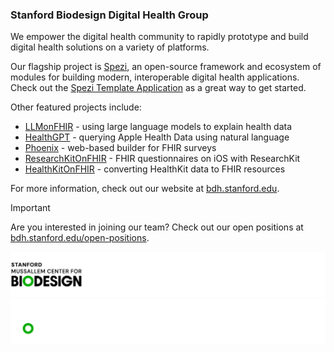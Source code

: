 <!--

This source file is part of the Stanford Biodesign Digital Health Group open-source organization

SPDX-FileCopyrightText: 2022 Stanford University and the project authors (see CONTRIBUTORS.md)

SPDX-License-Identifier: MIT

-->

### Stanford Biodesign Digital Health Group

We empower the digital health community to rapidly prototype and build digital health solutions on a variety of platforms.

Our flagship project is [Spezi](https://github.com/StanfordSpezi), an open-source framework and ecosystem of modules for building modern, interoperable digital health applications. Check out the [Spezi Template Application](https://github.com/StanfordSpezi/SpeziTemplateApplication) as a great way to get started.

Other featured projects include:
- [LLMonFHIR](https://github.com/StanfordBDHG/LLMonFHIR) - using large language models to explain health data
- [HealthGPT](https://github.com/StanfordBDHG/HealthGPT) - querying Apple Health Data using natural language
- [Phoenix](https://github.com/StanfordBDHG/Phoenix) - web-based builder for FHIR surveys
- [ResearchKitOnFHIR](https://github.com/StanfordBDHG/ResearchKitOnFHIR) - FHIR questionnaires on iOS with ResearchKit
- [HealthKitOnFHIR](https://github.com/StanfordBDHG/HealthKitOnFHIR) - converting HealthKit data to FHIR resources

For more information, check out our website at [bdh.stanford.edu](https://biodesigndigitalhealth.stanford.edu). 

> [!IMPORTANT]  
> Are you interested in joining our team? Check out our open positions at [bdh.stanford.edu/open-positions](https://bdh.stanford.edu/open-positions).


![Stanford Mussallem Center for Biodesign Logo](https://raw.githubusercontent.com/StanfordBDHG/.github/main/assets/biodesign-footer-light.png#gh-light-mode-only)
![Stanford Mussallem Center for Biodesign Logo](https://raw.githubusercontent.com/StanfordBDHG/.github/main/assets/biodesign-footer-dark.png#gh-dark-mode-only)

